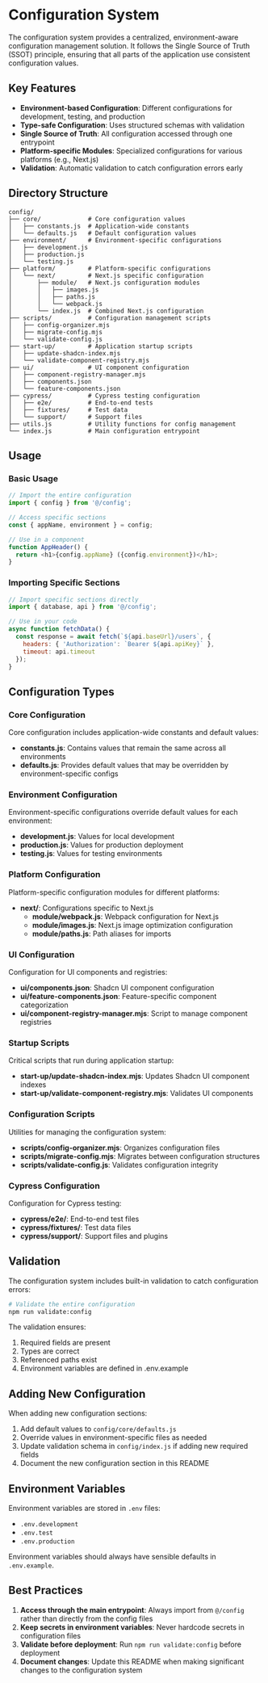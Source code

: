 # Configuration System

The configuration system provides a centralized, environment-aware configuration management solution. It follows the Single Source of Truth (SSOT) principle, ensuring that all parts of the application use consistent configuration values.

## Key Features

- **Environment-based Configuration**: Different configurations for development, testing, and production
- **Type-safe Configuration**: Uses structured schemas with validation
- **Single Source of Truth**: All configuration accessed through one entrypoint
- **Platform-specific Modules**: Specialized configurations for various platforms (e.g., Next.js)
- **Validation**: Automatic validation to catch configuration errors early

## Directory Structure

```
config/
├── core/             # Core configuration values
│   ├── constants.js  # Application-wide constants
│   └── defaults.js   # Default configuration values
├── environment/      # Environment-specific configurations
│   ├── development.js
│   ├── production.js
│   └── testing.js
├── platform/         # Platform-specific configurations
│   └── next/         # Next.js specific configuration
│       ├── module/   # Next.js configuration modules
│       │   ├── images.js
│       │   ├── paths.js
│       │   └── webpack.js
│       └── index.js  # Combined Next.js configuration
├── scripts/          # Configuration management scripts
│   ├── config-organizer.mjs
│   ├── migrate-config.mjs
│   └── validate-config.js
├── start-up/         # Application startup scripts
│   ├── update-shadcn-index.mjs
│   └── validate-component-registry.mjs
├── ui/               # UI component configuration
│   ├── component-registry-manager.mjs
│   ├── components.json
│   └── feature-components.json
├── cypress/          # Cypress testing configuration
│   ├── e2e/          # End-to-end tests
│   ├── fixtures/     # Test data
│   └── support/      # Support files
├── utils.js          # Utility functions for config management
└── index.js          # Main configuration entrypoint
```

## Usage

### Basic Usage

```javascript
// Import the entire configuration
import { config } from '@/config';

// Access specific sections
const { appName, environment } = config;

// Use in a component
function AppHeader() {
  return <h1>{config.appName} ({config.environment})</h1>;
}
```

### Importing Specific Sections

```javascript
// Import specific sections directly
import { database, api } from '@/config';

// Use in your code
async function fetchData() {
  const response = await fetch(`${api.baseUrl}/users`, {
    headers: { 'Authorization': `Bearer ${api.apiKey}` },
    timeout: api.timeout
  });
}
```

## Configuration Types

### Core Configuration

Core configuration includes application-wide constants and default values:

- **constants.js**: Contains values that remain the same across all environments
- **defaults.js**: Provides default values that may be overridden by environment-specific configs

### Environment Configuration

Environment-specific configurations override default values for each environment:

- **development.js**: Values for local development
- **production.js**: Values for production deployment
- **testing.js**: Values for testing environments

### Platform Configuration

Platform-specific configuration modules for different platforms:

- **next/**: Configurations specific to Next.js
  - **module/webpack.js**: Webpack configuration for Next.js
  - **module/images.js**: Next.js image optimization configuration
  - **module/paths.js**: Path aliases for imports

### UI Configuration

Configuration for UI components and registries:

- **ui/components.json**: Shadcn UI component configuration
- **ui/feature-components.json**: Feature-specific component categorization
- **ui/component-registry-manager.mjs**: Script to manage component registries

### Startup Scripts

Critical scripts that run during application startup:

- **start-up/update-shadcn-index.mjs**: Updates Shadcn UI component indexes
- **start-up/validate-component-registry.mjs**: Validates UI components

### Configuration Scripts

Utilities for managing the configuration system:

- **scripts/config-organizer.mjs**: Organizes configuration files
- **scripts/migrate-config.mjs**: Migrates between configuration structures
- **scripts/validate-config.js**: Validates configuration integrity

### Cypress Configuration

Configuration for Cypress testing:

- **cypress/e2e/**: End-to-end test files
- **cypress/fixtures/**: Test data files
- **cypress/support/**: Support files and plugins

## Validation

The configuration system includes built-in validation to catch configuration errors:

```bash
# Validate the entire configuration
npm run validate:config
```

The validation ensures:

1. Required fields are present
2. Types are correct
3. Referenced paths exist
4. Environment variables are defined in .env.example

## Adding New Configuration

When adding new configuration sections:

1. Add default values to `config/core/defaults.js`
2. Override values in environment-specific files as needed
3. Update validation schema in `config/index.js` if adding new required fields
4. Document the new configuration section in this README

## Environment Variables

Environment variables are stored in `.env` files:

- `.env.development`
- `.env.test`
- `.env.production`

Environment variables should always have sensible defaults in `.env.example`.

## Best Practices

1. **Access through the main entrypoint**: Always import from `@/config` rather than directly from the config files
2. **Keep secrets in environment variables**: Never hardcode secrets in configuration files
3. **Validate before deployment**: Run `npm run validate:config` before deployment
4. **Document changes**: Update this README when making significant changes to the configuration system 